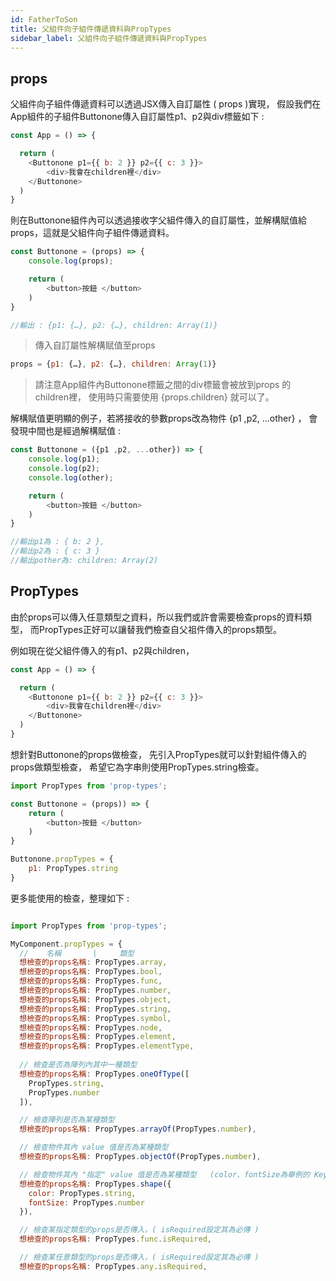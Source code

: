 ```yaml
---
id: FatherToSon
title: 父組件向子組件傳遞資料與PropTypes
sidebar_label: 父組件向子組件傳遞資料與PropTypes
---
```


## props

父組件向子組件傳遞資料可以透過JSX傳入自訂屬性 ( props )實現，
假設我們在App組件的子組件Buttonone傳入自訂屬性p1、p2與div標籤如下 :

```javascript
const App = () => {

  return (
    <Buttonone p1={{ b: 2 }} p2={{ c: 3 }}>
        <div>我會在children裡</div>
    </Buttonone>
  )
}
```

則在Buttonone組件內可以透過接收字父組件傳入的自訂屬性，並解構賦值給props，這就是父組件向子組件傳遞資料。

```javascript
const Buttonone = (props) => {
    console.log(props);

    return (
        <button>按鈕 </button>
    )
}

//輸出 : {p1: {…}, p2: {…}, children: Array(1)}
```
>傳入自訂屬性解構賦值至props
```javascript
props = {p1: {…}, p2: {…}, children: Array(1)}
```

> 請注意App組件內Buttonone標籤之間的div標籤會被放到props 的 children裡，
使用時只需要使用 {props.children} 就可以了。

解構賦值更明顯的例子，若將接收的參數props改為物件 {p1 ,p2, ...other} ，
會發現中間也是經過解構賦值 : 

```javascript
const Buttonone = ({p1 ,p2, ...other}) => {
    console.log(p1);
    console.log(p2);
    console.log(other);

    return (
        <button>按鈕 </button>
    )
}

//輸出p1為 : { b: 2 },
//輸出p2為 : { c: 3 }
//輸出pother為: children: Array(2)
```

## PropTypes

由於props可以傳入任意類型之資料，所以我們或許會需要檢查props的資料類型，
而PropTypes正好可以讓替我們檢查自父祖件傳入的props類型。

例如現在從父組件傳入的有p1、p2與children，

```javascript
const App = () => {

  return (
    <Buttonone p1={{ b: 2 }} p2={{ c: 3 }}>
        <div>我會在children裡</div>
    </Buttonone>
  )
}
```

想針對Buttonone的props做檢查，
先引入PropTypes就可以針對組件傳入的props做類型檢查，
希望它為字串則使用PropTypes.string檢查。

```javascript
import PropTypes from 'prop-types';

const Buttonone = (props)) => {
    return (
        <button>按鈕 </button>
    )
}

Buttonone.propTypes = {
    p1: PropTypes.string
}

```
更多能使用的檢查，整理如下 : 

```javascript

import PropTypes from 'prop-types';

MyComponent.propTypes = {
  //    名稱       |     類型
  想檢查的props名稱: PropTypes.array,
  想檢查的props名稱: PropTypes.bool,
  想檢查的props名稱: PropTypes.func,
  想檢查的props名稱: PropTypes.number,
  想檢查的props名稱: PropTypes.object,
  想檢查的props名稱: PropTypes.string,
  想檢查的props名稱: PropTypes.symbol,
  想檢查的props名稱: PropTypes.node,
  想檢查的props名稱: PropTypes.element,
  想檢查的props名稱: PropTypes.elementType,
  
  // 檢查是否為陣列內其中一種類型
  想檢查的props名稱: PropTypes.oneOfType([
    PropTypes.string,
    PropTypes.number
  ]),

  // 檢查陣列是否為某種類型
  想檢查的props名稱: PropTypes.arrayOf(PropTypes.number),

  // 檢查物件其內 value 值是否為某種類型
  想檢查的props名稱: PropTypes.objectOf(PropTypes.number),

  // 檢查物件其內 "指定" value 值是否為某種類型   (color、fontSize為舉例的 Key 名)
  想檢查的props名稱: PropTypes.shape({
    color: PropTypes.string,
    fontSize: PropTypes.number
  }),

  // 檢查某指定類型的props是否傳入，( isRequired設定其為必傳 )
  想檢查的props名稱: PropTypes.func.isRequired,

  // 檢查某任意類型的props是否傳入，( isRequired設定其為必傳 )
  想檢查的props名稱: PropTypes.any.isRequired,

```
